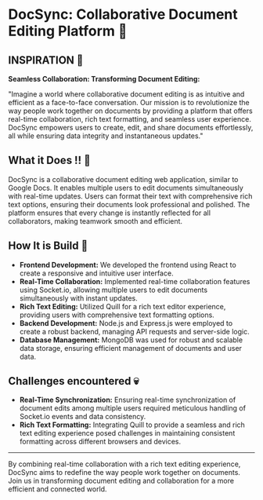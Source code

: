 # DocSync: Collaborative Document Editing Platform 📝

## INSPIRATION 🌟

**Seamless Collaboration: Transforming Document Editing:**

"Imagine a world where collaborative document editing is as intuitive and efficient as a face-to-face conversation. Our mission is to revolutionize the way people work together on documents by providing a platform that offers real-time collaboration, rich text formatting, and seamless user experience. DocSync empowers users to create, edit, and share documents effortlessly, all while ensuring data integrity and instantaneous updates."

## What it Does !! 👷

DocSync is a collaborative document editing web application, similar to Google Docs. It enables multiple users to edit documents simultaneously with real-time updates. Users can format their text with comprehensive rich text options, ensuring their documents look professional and polished. The platform ensures that every change is instantly reflected for all collaborators, making teamwork smooth and efficient.

## How It is Build 🔧

- **Frontend Development:** We developed the frontend using React to create a responsive and intuitive user interface.
- **Real-Time Collaboration:** Implemented real-time collaboration features using Socket.io, allowing multiple users to edit documents simultaneously with instant updates.
- **Rich Text Editing:** Utilized Quill for a rich text editor experience, providing users with comprehensive text formatting options.
- **Backend Development:** Node.js and Express.js were employed to create a robust backend, managing API requests and server-side logic.
- **Database Management:** MongoDB was used for robust and scalable data storage, ensuring efficient management of documents and user data.

## Challenges encountered 💀

- **Real-Time Synchronization:** Ensuring real-time synchronization of document edits among multiple users required meticulous handling of Socket.io events and data consistency.
- **Rich Text Formatting:** Integrating Quill to provide a seamless and rich text editing experience posed challenges in maintaining consistent formatting across different browsers and devices.


---

By combining real-time collaboration with a rich text editing experience, DocSync aims to redefine the way people work together on documents. Join us in transforming document editing and collaboration for a more efficient and connected world.
